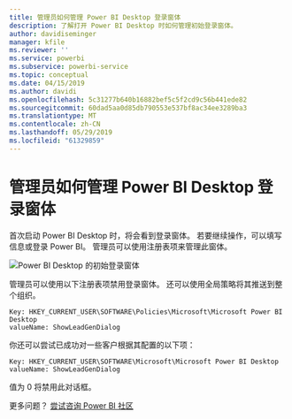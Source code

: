 ```yaml
---
title: 管理员如何管理 Power BI Desktop 登录窗体
description: 了解打开 Power BI Desktop 时如何管理初始登录窗体。
author: davidiseminger
manager: kfile
ms.reviewer: ''
ms.service: powerbi
ms.subservice: powerbi-service
ms.topic: conceptual
ms.date: 04/15/2019
ms.author: davidi
ms.openlocfilehash: 5c31277b640b16882bef5c5f2cd9c56b441ede82
ms.sourcegitcommit: 60dad5aa0d85db790553e537bf8ac34ee3289ba3
ms.translationtype: MT
ms.contentlocale: zh-CN
ms.lasthandoff: 05/29/2019
ms.locfileid: "61329859"
---
```

# <a name="how-administrators-can-manage-the-power-bi-desktop-sign-in-form"></a>管理员如何管理 Power BI Desktop 登录窗体
首次启动 Power BI Desktop 时，将会看到登录窗体。 若要继续操作，可以填写信息或登录 Power BI。 管理员可以使用注册表项来管理此窗体。 

![Power BI Desktop 的初始登录窗体](media/desktop-admin-sign-in-form/sign-in-form.png)

管理员可以使用以下注册表项禁用登录窗体。 还可以使用全局策略将其推送到整个组织。

```
Key: HKEY_CURRENT_USER\SOFTWARE\Policies\Microsoft\Microsoft Power BI Desktop
valueName: ShowLeadGenDialog
```
你还可以尝试已成功对一些客户根据其配置的以下项：

```
Key: HKEY_CURRENT_USER\SOFTWARE\Microsoft\Microsoft Power BI Desktop
valueName: ShowLeadGenDialog
```

值为 0 将禁用此对话框。




更多问题？ [尝试咨询 Power BI 社区](http://community.powerbi.com/)

